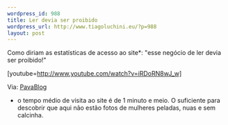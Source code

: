 ```yaml
--- 
wordpress_id: 988
title: Ler devia ser proibido
wordpress_url: http://www.tiagoluchini.eu/?p=988
layout: post
---
```

Como diriam as estatísticas de acesso ao site*: "esse negócio de ler devia ser proibido!"

[youtube=http://www.youtube.com/watch?v=iRDoRN8wJ_w]

Via: <a href="http://pavablog.blogspot.com/2008/06/ler-devia-ser-proibido.html" target="_blank">PavaBlog</a>

* o tempo médio de visita ao site é de 1 minuto e meio. O suficiente para descobrir que aqui não estão fotos de mulheres peladas, nuas e sem calcinha.
